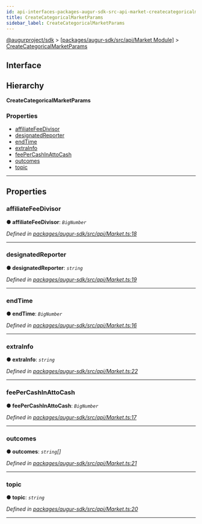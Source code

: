 ```yaml
---
id: api-interfaces-packages-augur-sdk-src-api-market-createcategoricalmarketparams
title: CreateCategoricalMarketParams
sidebar_label: CreateCategoricalMarketParams
---
```


[@augurproject/sdk](api-readme.md) > [[packages/augur-sdk/src/api/Market Module]](api-modules-packages-augur-sdk-src-api-market-module.md) > [CreateCategoricalMarketParams](api-interfaces-packages-augur-sdk-src-api-market-createcategoricalmarketparams.md)

## Interface

## Hierarchy

**CreateCategoricalMarketParams**

### Properties

* [affiliateFeeDivisor](api-interfaces-packages-augur-sdk-src-api-market-createcategoricalmarketparams.md#affiliatefeedivisor)
* [designatedReporter](api-interfaces-packages-augur-sdk-src-api-market-createcategoricalmarketparams.md#designatedreporter)
* [endTime](api-interfaces-packages-augur-sdk-src-api-market-createcategoricalmarketparams.md#endtime)
* [extraInfo](api-interfaces-packages-augur-sdk-src-api-market-createcategoricalmarketparams.md#extrainfo)
* [feePerCashInAttoCash](api-interfaces-packages-augur-sdk-src-api-market-createcategoricalmarketparams.md#feepercashinattocash)
* [outcomes](api-interfaces-packages-augur-sdk-src-api-market-createcategoricalmarketparams.md#outcomes)
* [topic](api-interfaces-packages-augur-sdk-src-api-market-createcategoricalmarketparams.md#topic)

---

## Properties

<a id="affiliatefeedivisor"></a>

###  affiliateFeeDivisor

**● affiliateFeeDivisor**: *`BigNumber`*

*Defined in [packages/augur-sdk/src/api/Market.ts:18](https://github.com/AugurProject/augur/blob/27cf7214d2/packages/augur-sdk/src/api/Market.ts#L18)*

___
<a id="designatedreporter"></a>

###  designatedReporter

**● designatedReporter**: *`string`*

*Defined in [packages/augur-sdk/src/api/Market.ts:19](https://github.com/AugurProject/augur/blob/27cf7214d2/packages/augur-sdk/src/api/Market.ts#L19)*

___
<a id="endtime"></a>

###  endTime

**● endTime**: *`BigNumber`*

*Defined in [packages/augur-sdk/src/api/Market.ts:16](https://github.com/AugurProject/augur/blob/27cf7214d2/packages/augur-sdk/src/api/Market.ts#L16)*

___
<a id="extrainfo"></a>

###  extraInfo

**● extraInfo**: *`string`*

*Defined in [packages/augur-sdk/src/api/Market.ts:22](https://github.com/AugurProject/augur/blob/27cf7214d2/packages/augur-sdk/src/api/Market.ts#L22)*

___
<a id="feepercashinattocash"></a>

###  feePerCashInAttoCash

**● feePerCashInAttoCash**: *`BigNumber`*

*Defined in [packages/augur-sdk/src/api/Market.ts:17](https://github.com/AugurProject/augur/blob/27cf7214d2/packages/augur-sdk/src/api/Market.ts#L17)*

___
<a id="outcomes"></a>

###  outcomes

**● outcomes**: *`string`[]*

*Defined in [packages/augur-sdk/src/api/Market.ts:21](https://github.com/AugurProject/augur/blob/27cf7214d2/packages/augur-sdk/src/api/Market.ts#L21)*

___
<a id="topic"></a>

###  topic

**● topic**: *`string`*

*Defined in [packages/augur-sdk/src/api/Market.ts:20](https://github.com/AugurProject/augur/blob/27cf7214d2/packages/augur-sdk/src/api/Market.ts#L20)*

___

